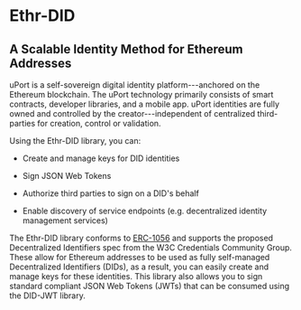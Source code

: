 Ethr-DID
========

A Scalable Identity Method for Ethereum Addresses
-------------------------------------------------

uPort is a self-sovereign digital identity platform---anchored on the Ethereum blockchain. The uPort technology primarily consists of smart contracts, developer libraries, and a mobile app. uPort identities are fully owned and controlled by the creator---independent of centralized third-parties for creation, control or validation.

Using the Ethr-DID library, you can:

-   Create and manage keys for DID identities

-   Sign JSON Web Tokens

-   Authorize third parties to sign on a DID's behalf

-   Enable discovery of service endpoints (e.g. decentralized identity management services)

The Ethr-DID library conforms to [ERC-1056](https://github.com/ethereum/EIPs/issues/1056) and supports the proposed Decentralized Identifiers spec from the W3C Credentials Community Group. These allow for Ethereum addresses to be used as fully self-managed Decentralized Identifiers (DIDs), as a result, you can easily create and manage keys for these identities. This library also allows you to sign standard compliant JSON Web Tokens (JWTs) that can be consumed using the DID-JWT library.
